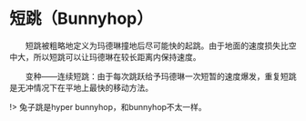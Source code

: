 # 短跳（Bunnyhop）
&emsp;&emsp;短跳被粗略地定义为玛德琳撞地后尽可能快的起跳。由于地面的速度损失比空中大，所以短跳可以让玛德琳在较长距离内保持速度。

&emsp;&emsp;变种——连续短跳：由于每次跳跃给予玛德琳一次短暂的速度爆发，重复短跳是无冲情况下在平地上最快的移动方法。

!> 兔子跳是hyper bunnyhop，和bunnyhop不太一样。
